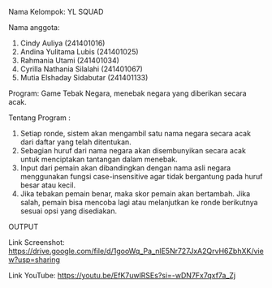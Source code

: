 
Nama Kelompok: YL SQUAD

Nama anggota:
1. Cindy Auliya                (241401016)
2. Andina Yulitama Lubis       (241401025)
3. Rahmania Utami              (241401034)
4. Cyrilla Nathania Silalahi   (241401067)
5. Mutia Elshaday Sidabutar    (241401133)

Program: Game Tebak Negara, menebak negara yang diberikan secara acak.

Tentang Program :
1. Setiap ronde, sistem akan mengambil satu nama negara secara acak dari daftar yang telah ditentukan.
2. Sebagian huruf dari nama negara akan disembunyikan secara acak untuk menciptakan tantangan dalam menebak.
3. Input dari pemain akan dibandingkan dengan nama asli negara menggunakan fungsi case-insensitive agar tidak bergantung pada huruf besar atau kecil.
4. Jika tebakan pemain benar, maka skor pemain akan bertambah. Jika salah, pemain bisa mencoba lagi atau melanjutkan ke ronde berikutnya sesuai opsi yang disediakan.

OUTPUT 

Link Screenshot: https://drive.google.com/file/d/1gooWq_Pa_nlE5Nr727JxA2QrvH6ZbhXK/view?usp=sharing

Link YouTube: https://youtu.be/EfK7uwlRSEs?si=-wDN7Fx7qxf7a_Zj
